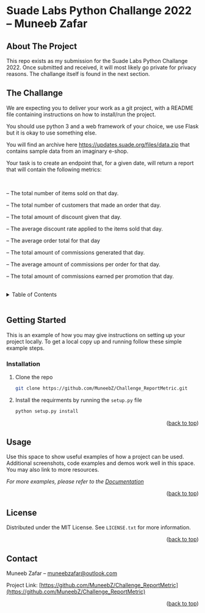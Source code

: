 <h1>Suade Labs Python Challange 2022 – Muneeb Zafar</h1>


<!-- ABOUT THE PROJECT -->

## About The Project

This repo exists as my submission for the Suade Labs Python Challange 2022. Once submitted and received, it will most likely go private for privacy reasons. The challange itself is found in the next section.

<!-- The Challange -->

## The Challange

We are expecting you to deliver your work as a git project, with a README file containing instructions on how to install/run the project.

You should use python 3 and a web framework of your choice, we use Flask but it is okay to use something else.

You will find an archive here https://updates.suade.org/files/data.zip that contains sample data from an imaginary e-shop.

Your task is to create an endpoint that, for a given date, will return a report that will contain the following metrics:

<br>

– The total number of items sold on that day.

– The total number of customers that made an order that day.

– The total amount of discount given that day.

– The average discount rate applied to the items sold that day.

– The average order total for that day

– The total amount of commissions generated that day.

– The average amount of commissions per order for that day.

– The total amount of commissions earned per promotion that day.

<!-- TABLE OF CONTENTS -->
<br>
<details>
  <summary>Table of Contents</summary>
  <ol>
    <li>
      <a href="#about-the-project">About The Project</a>
    </li>
    <li>
      <a href="#getting-started">Getting Started</a>
      <ul>
        <li><a href="#prerequisites">Prerequisites</a></li>
        <li><a href="#installation">Installation</a></li>
      </ul>
    </li>
    <li><a href="#usage">Usage</a></li>
    <li><a href="#license">License</a></li>
    <li><a href="#contact">Contact</a></li>
  </ol>
</details>
<br>





<!-- GETTING STARTED -->

## Getting Started

This is an example of how you may give instructions on setting up your project locally. To get a local copy up and
running follow these simple example steps.

### Installation

1. Clone the repo
   ```sh
   git clone https://github.com/MuneebZ/Challenge_ReportMetric.git
   ```
2. Install the requirments by running the `setup.py` file
   ```sh
   python setup.py install 
   ```

<p align="right">(<a href="#readme-top">back to top</a>)</p>

<!-- USAGE EXAMPLES -->

## Usage

Use this space to show useful examples of how a project can be used. Additional screenshots, code examples and demos
work well in this space. You may also link to more resources.

_For more examples, please refer to the [Documentation](https://example.com)_

<p align="right">(<a href="#readme-top">back to top</a>)</p>

[comment]: <> (1. Fork the Project)

[comment]: <> (2. Create your Feature Branch &#40;`git checkout -b feature/AmazingFeature`&#41;)

[comment]: <> (3. Commit your Changes &#40;`git commit -m 'Add some AmazingFeature'`&#41;)

[comment]: <> (4. Push to the Branch &#40;`git push origin feature/AmazingFeature`&#41;)

[comment]: <> (5. Open a Pull Request)
<!-- LICENSE -->

## License

Distributed under the MIT License. See `LICENSE.txt` for more information.

<p align="right">(<a href="#readme-top">back to top</a>)</p>
<!-- CONTACT -->

## Contact

Muneeb Zafar – muneebzafar@outlook.com 

Project Link: [https://github.com/MuneebZ/Challenge_ReportMetric](https://github.com/MuneebZ/Challenge_ReportMetric)

<p align="right">(<a href="#readme-top">back to top</a>)</p>